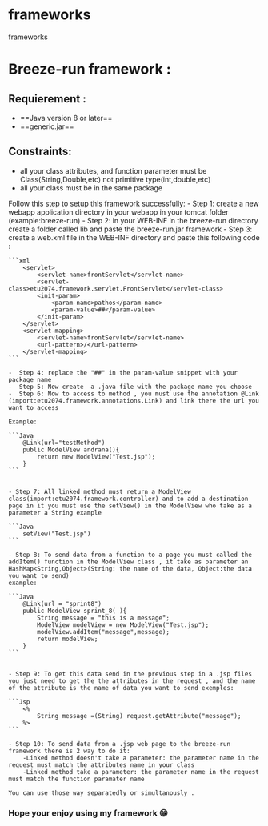 # frameworks
frameworks
# Breeze-run framework :
## Requierement : 
- ==Java version 8 or later==
- ==generic.jar==

## Constraints:
- all your class attributes, and function parameter must be Class(String,Double,etc) not primitive type(int,double,etc)
- all your class must be in the same package


Follow this step to setup this framework successfully:
    -   Step 1: create a new webapp application directory in your webapp in your tomcat folder (example:breeze-run)
    -   Step 2: in your WEB-INF in the breeze-run directory create a folder called lib and paste the breeze-run.jar framework
    -   Step 3: create a web.xml file in the WEB-INF directory and paste this following code : 
    
    ```xml
        <servlet>
            <servlet-name>frontServlet</servlet-name>
            <servlet-class>etu2074.framework.servlet.FrontServlet</servlet-class>
            <init-param>
                <param-name>pathos</param-name>
                <param-value>##</param-value>
            </init-param>
        </servlet>
        <servlet-mapping>
            <servlet-name>frontServlet</servlet-name>
            <url-pattern>/</url-pattern>
        </servlet-mapping>
    ```

    -  Step 4: replace the "##" in the param-value snippet with your package name
    -  Step 5: Now create  a .java file with the package name you choose
    -  Step 6: Now to access to method , you must use the annotation @Link (import:etu2074.framework.annotations.Link) and link there the url you want to access
    
    Example:

    ```Java
        @Link(url="testMethod")
        public ModelView andrana(){
            return new ModelView("Test.jsp");
        }
    ```


    - Step 7: All linked method must return a ModelView class(import:etu2074.framework.controller) and to add a destination page in it you must use the setView() in the ModelView who take as a parameter a String example
    
    ```Java
        setView("Test.jsp")
    ```
    
    - Step 8: To send data from a function to a page you must called the addItem() function in the ModelView class , it take as parameter an HashMap<String,Object>(String: the name of the data, Object:the data you want to send)
    example:

    ```Java
        @Link(url = "sprint8")
        public ModelView sprint_8( ){
            String message = "this is a message";
            ModelView modelView = new ModelView("Test.jsp");
            modelView.addItem("message",message);
            return modelView;
        }
    ```


    - Step 9: To get this data send in the previous step in a .jsp files you just need to get the the attributes in the request , and the name of the attribute is the name of data you want to send exemples:
    
    ```Jsp
        <%
            String message =(String) request.getAttribute("message");
        %>
    ```
   
    - Step 10: To send data from a .jsp web page to the breeze-run framework there is 2 way to do it:
        -Linked method doesn't take a parameter: the parameter name in the request must match the attributes name in your class
        -Linked method take a parameter: the parameter name in the request must match the function paramater name
    
    You can use those way separatedly or simultanously .


### Hope your enjoy using my framework 😁
